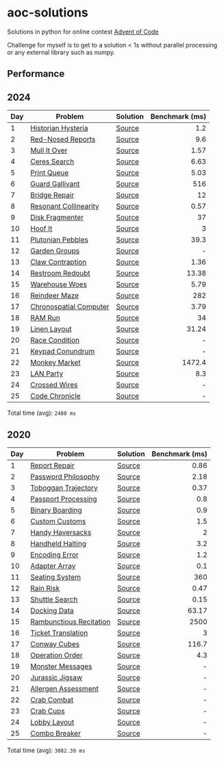# aoc-solutions
Solutions in python for online contest [Advent of Code](https://adventofcode.com/)

Challenge for myself is to get to a solution < 1s without parallel processing or any external
library such as numpy.


## Performance

## 2024

| Day | Problem | Solution | Benchmark (ms) |
| --- | --- | --- | --: |
| 1 | [Historian Hysteria](https://adventofcode.com/2024/day/1) | [Source](2024/day01/solution.py) | 1.2 |
| 2 | [Red-Nosed Reports](https://adventofcode.com/2024/day/2) | [Source](2024/day02/solution.py) | 9.6 |
| 3 | [Mull It Over](https://adventofcode.com/2024/day/3) | [Source](2024/day03/solution.py) | 1.57 |
| 4 | [Ceres Search](https://adventofcode.com/2024/day/4) | [Source](2024/day04/solution.py) | 6.63 |
| 5 | [Print Queue](https://adventofcode.com/2024/day/5) | [Source](2024/day05/solution.py) | 5.03 |
| 6 | [Guard Gallivant](https://adventofcode.com/2024/day/6) | [Source](2024/day06/solution.py) | 516 |
| 7 | [Bridge Repair](https://adventofcode.com/2024/day/7) | [Source](2024/day07/solution.py) | 12 |
| 8 | [Resonant Collinearity](https://adventofcode.com/2024/day/8) | [Source](2024/day08/solution.py) | 0.57 |
| 9 | [Disk Fragmenter](https://adventofcode.com/2024/day/9) | [Source](2024/day09/solution.py) | 37 |
| 10 | [Hoof It](https://adventofcode.com/2024/day/10) | [Source](2024/day10/solution.py) | 3 |
| 11 | [Plutonian Pebbles](https://adventofcode.com/2024/day/11) | [Source](2024/day11/solution.py) | 39.3 |
| 12 | [Garden Groups](https://adventofcode.com/2024/day/12) | [Source](2024/day12/solution.py) | - |
| 13 | [Claw Contraption](https://adventofcode.com/2024/day/13) | [Source](2024/day13/solution.py) | 1.36 |
| 14 | [Restroom Redoubt](https://adventofcode.com/2024/day/14) | [Source](2024/day14/solution.py) | 13.38 |
| 15 | [Warehouse Woes](https://adventofcode.com/2024/day/15) | [Source](2024/day15/solution.py) | 5.79 |
| 16 | [Reindeer Maze](https://adventofcode.com/2024/day/16) | [Source](2024/day16/solution.py) | 282 |
| 17 | [Chronospatial Computer](https://adventofcode.com/2024/day/17) | [Source](2024/day17/solution.py) | 3.79 |
| 18 | [RAM Run](https://adventofcode.com/2024/day/18) | [Source](2024/day18/solution.py) | 34 |
| 19 | [Linen Layout](https://adventofcode.com/2024/day/19) | [Source](2024/day19/solution.py) | 31.24 |
| 20 | [Race Condition](https://adventofcode.com/2024/day/20) | [Source](2024/day20/solution.py) | - |
| 21 | [Keypad Conundrum](https://adventofcode.com/2024/day/21) | [Source](2024/day21/solution.py) | - |
| 22 | [Monkey Market](https://adventofcode.com/2024/day/22) | [Source](2024/day22/solution.py) | 1472.4 |
| 23 | [LAN Party](https://adventofcode.com/2024/day/23) | [Source](2024/day23/solution.py) | 8.3 |
| 24 | [Crossed Wires](https://adventofcode.com/2024/day/24) | [Source](2024/day24/solution.py) | - |
| 25 | [Code Chronicle](https://adventofcode.com/2024/day/25) | [Source](2024/day25/solution.py) | - |

Total time (avg): `2480 ms`


## 2020

| Day | Problem | Solution | Benchmark (ms) |
| --- | --- | --- | --: |
| 1 | [Report Repair](https://adventofcode.com/2020/day/1) | [Source](2020/day01/solution.py) | 0.86 |
| 2 | [Password Philosophy](https://adventofcode.com/2020/day/2) | [Source](2020/day02/solution.py) | 2.18 |
| 3 | [Toboggan Trajectory](https://adventofcode.com/2020/day/3) | [Source](2020/day03/solution.py) | 0.37 |
| 4 | [Passport Processing](https://adventofcode.com/2020/day/4) | [Source](2020/day04/solution.py) | 0.8 |
| 5 | [Binary Boarding](https://adventofcode.com/2020/day/5) | [Source](2020/day05/solution.py) | 0.9 |
| 6 | [Custom Customs](https://adventofcode.com/2020/day/6) | [Source](2020/day06/solution.py) | 1.5 |
| 7 | [Handy Haversacks](https://adventofcode.com/2020/day/7) | [Source](2020/day07/solution.py) | 2 |
| 8 | [Handheld Halting](https://adventofcode.com/2020/day/8) | [Source](2020/day08/solution.py) | 3.2 |
| 9 | [Encoding Error](https://adventofcode.com/2020/day/9) | [Source](2020/day09/solution.py) | 1.2 |
| 10 | [Adapter Array](https://adventofcode.com/2020/day/10) | [Source](2020/day10/solution.py) | 0.1 |
| 11 | [Seating System](https://adventofcode.com/2020/day/11) | [Source](2020/day11/solution.py) | 360 |
| 12 | [Rain Risk](https://adventofcode.com/2020/day/12) | [Source](2020/day12/solution.py) | 0.47 |
| 13 | [Shuttle Search](https://adventofcode.com/2020/day/13) | [Source](2020/day13/solution.py) | 0.15 |
| 14 | [Docking Data](https://adventofcode.com/2020/day/14) | [Source](2020/day14/solution.py) | 63.17 |
| 15 | [Rambunctious Recitation](https://adventofcode.com/2020/day/15) | [Source](2020/day15/solution.py) | 2500 |
| 16 | [Ticket Translation](https://adventofcode.com/2020/day/16) | [Source](2020/day16/solution.py) | 3 |
| 17 | [Conway Cubes](https://adventofcode.com/2020/day/17) | [Source](2020/day17/solution.py) | 116.7 |
| 18 | [Operation Order](https://adventofcode.com/2020/day/18) | [Source](2020/day18/solution.py) | 4.3 |
| 19 | [Monster Messages](https://adventofcode.com/2020/day/19) | [Source](2020/day19/solution.py) | - |
| 20 | [Jurassic Jigsaw](https://adventofcode.com/2020/day/20) | [Source](2020/day20/solution.py) | - |
| 21 | [Allergen Assessment](https://adventofcode.com/2020/day/21) | [Source](2020/day21/solution.py) | - |
| 22 | [Crab Combat](https://adventofcode.com/2020/day/22) | [Source](2020/day22/solution.py) | - |
| 23 | [Crab Cups](https://adventofcode.com/2020/day/23) | [Source](2020/day23/solution.py) | - |
| 24 | [Lobby Layout](https://adventofcode.com/2020/day/24) | [Source](2020/day24/solution.py) | - |
| 25 | [Combo Breaker](https://adventofcode.com/2020/day/25) | [Source](2020/day25/solution.py) | - |

Total time (avg): `3082.39 ms`
